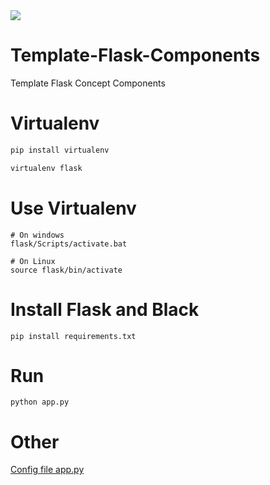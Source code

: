 <img src="https://media.discordapp.net/attachments/581018943041306641/1034830867174019122/unknown.png">

# Template-Flask-Components

Template Flask Concept Components

# Virtualenv

```cmd
pip install virtualenv

virtualenv flask
```

# Use Virtualenv

```
# On windows
flask/Scripts/activate.bat

# On Linux
source flask/bin/activate
```

# Install Flask and Black

```
pip install requirements.txt
```

# Run

```
python app.py
```

# Other

[Config file app.py](docs/config.md)

